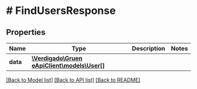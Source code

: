 # # FindUsersResponse

## Properties

Name | Type | Description | Notes
------------ | ------------- | ------------- | -------------
**data** | [**\Verdigado\Gruen eApiClient\models\User[]**](User.md) |  |

[[Back to Model list]](../../README.md#models) [[Back to API list]](../../README.md#endpoints) [[Back to README]](../../README.md)
